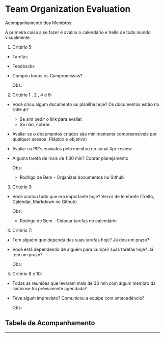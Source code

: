 # Team Organization Evaluation

Acompanhamento dos Membros:

A primeira coisa a se fazer é avaliar o calendário e trello de todo mundo visualmente:

1. Critério 5:

  - Tarefas
  - Feedbacks
  - Cumpriu todos os Compromissos?

    Obs:


2. Critério 1 , 2 , 4 e 6:

 - Você criou algum documento ou planilha hoje? Os documentos estão no GitHub? 
   - Se sim pedir o link para avaliar.
   - Se não, cobrar.

 - Avaliar se o documentos criados são minimamente compreensíveis por qualquer pessoa. (Rápido e objetivo)

 - Avaliar os PR's enviados pelo membro no canal #pr-review

 - Alguma tarefa de mais de 1:30 min? Cobrar planejamento.

    Obs:
    - Rodrigo de Bem - Organizar documentos no Github

3. Critério 3:
  
 - Você anotou tudo que era importante hoje? Servir de lembrete (Trello, Calendar, Markdown no Github)
   
   Obs: 
   - Rodrigo de Bem - Colocar tarefas no calendário

4. Critério 7:

 - Tem alguém que dependa das suas tarefas hoje? Já deu um prazo?
 - Você está dependendo de alguém para cumprir suas tarefas hoje? Já tem um prazo?

   Obs:

5. Critério 8 e 10:

 - Todas as reuniões que levaram mais de 30 min com algum membro da simbiose foi préviamente agendada?
 - Teve algum imprevisto? Comunicou a equipe com antecedência?

   Obs:


## Tabela de Acompanhamento 
---
